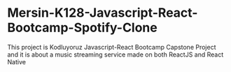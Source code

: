  # Mersin-K128-Javascript-React-Bootcamp-Spotify-Clone
This project is Kodluyoruz Javascript-React Bootcamp Capstone Project and it is  about a music streaming service made on both ReactJS and React Native 
